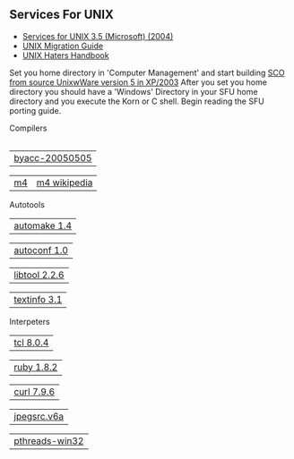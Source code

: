 <link rel="stylesheet" type="text/css" href="style.css">
<h2>Services For UNIX</h2>
<ul>
<li><a target="_self" href="https://archive.org/details/cdrom-services-unix-3.5-microsoft-2004">Services for UNIX 3.5 (Microsoft) (2004)</a></li>
<li><a target="_self" href="https://archive.org/details/microsoftunixapp0000unse">UNIX Migration Guide</a></li>
<li><a target="_self" href="ugh.pdf">UNIX Haters Handbook</a></li>
</ul>

<p>Set you home directory in 'Computer Management' and start building <a target="_self" href="https://www.sco.com/skunkware/">SCO from source UnixwWare version 5 in XP/2003</a>
After you set you home directory you should have a 'Windows' Directory in your SFU home directory and you execute the Korn or C shell. Begin reading the SFU porting guide.</p>
<table>  
  <tr>
    <thead>Compilers</thead>
    &nbsp	
    <table>
	<tr>
	    <td><a target="_self" href="https://invisible-island.net/byacc/">byacc-20050505</a></td>
	</tr>
    </table>    
    <table>
	<tr>
	    <td><a target="_self" href="https://www.gnu.org/software/m4/">m4</a></td>
	    <td><a target="_self" href="https://en.wikipedia.org/wiki/M4_(computer_language)">m4 wikipedia</a></td>
	</tr>
    </table>
  </tr>
  <tr>
    <thead>Autotools</thead>
	&nbsp
    <table>
	<tr>
	    <td><a target="_self" href="https://www.gnu.org/software/automake/">automake 1.4</a></td>
    	</tr>
    </table>
    <table>
	<tr>
	    <td><a target="_self" href="https://www.gnu.org/software/autoconf/">autoconf 1.0</a></td>
        </tr>
    </table>
     <table>
	<tr>
	    <td><a target="_self" href="https://www.gnu.org/software/libtool/">libtool 2.2.6</a></td>
	</tr>
    </table>
     <table>
	<tr>
	    <td><a target="_self" href="https://www.gnu.org/software/texinfo/">textinfo 3.1</a></td>
       </tr>
     </table>
</tr>
<tr>
<thead>Interpeters</thead>
&nbsp
      <table>
	<tr>
                <td><a target="_self" href="https://www.tcl.tk/">tcl 8.0.4</a></td>    
  	</tr>
     </table> 
 <table>
	<tr><td><a target="_self" href="https://www.ruby-lang.org/en/">ruby 1.8.2</a></td>
	</tr>
 <table>
	<tr><td><a target="_self" href="https://curl.se/">curl 7.9.6</a></td>
	</tr>
 <table>
	<tr><td><a target="_self" href="https://jpeg.org/jpeg2000/">jpegsrc.v6a</a></td>
        </tr>
 <table>
	<tr><td><a target="_self" href="https://sourceware.org/pthreads-win32/">pthreads-win32</a></td>
	</tr> 
 </tr>
</table> 

